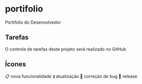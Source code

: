 # portifolio
Portifolio do Desenvolvedor

## Tarefas
O controle de tarefas deste projeto será realizado no GitHub

## Ícones
:clipboard:       nova funcionalidade
:arrow_double_up: atualização
:space_invader:   correção de bug
:tada:            release